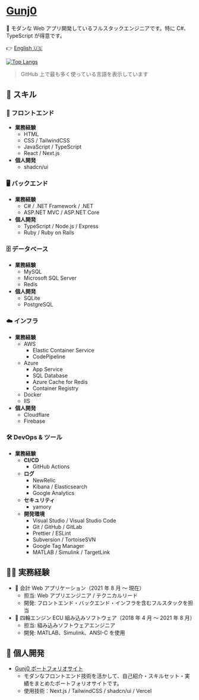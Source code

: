 # [Gunj0](https://www.gunj0.com/)

👋 モダンな Web アプリ開発しているフルスタックエンジニアです。特に C#、TypeScript が得意です。

👉️ [English 🇺🇸](./README.md)

[![Top Langs](https://github-readme-stats.vercel.app/api/top-langs/?username=Gunj0&layout=compact)](https://github.com/anuraghazra/github-readme-stats)

> GitHub 上で最も多く使っている言語を表示しています

## 🚀 スキル

### 🎨 フロントエンド

- **業務経験**
  - HTML
  - CSS / TailwindCSS
  - JavaScript / TypeScript
  - React / Next.js
- **個人開発**
  - shadcn/ui

### 🖥️ バックエンド

- **業務経験**
  - C# / .NET Framework / .NET
  - ASP.NET MVC / ASP.NET Core
- **個人開発**
  - TypeScript / Node.js / Express
  - Ruby / Ruby on Rails

### 🗄️ データベース

- **業務経験**
  - MySQL
  - Microsoft SQL Server
  - Redis
- **個人開発**
  - SQLite
  - PostgreSQL

### ☁️ インフラ

- **業務経験**
  - AWS
    - Elastic Container Service
    - CodePipeline
  - Azure
    - App Service
    - SQL Database
    - Azure Cache for Redis
    - Container Registry
  - Docker
  - IIS
- **個人開発**
  - Cloudflare
  - Firebase

### 🛠 DevOps & ツール

- **業務経験**
  - **CI/CD**
    - GitHub Actions
  - **ログ**
    - NewRelic
    - Kibana / Elasticsearch
    - Google Analytics
  - **セキュリティ**
    - yamory
  - **開発環境**
    - Visual Studio / Visual Studio Code
    - Git / GitHub / GitLab
    - Prettier / ESLint
    - Subversion / TortoiseSVN
    - Google Tag Manager
    - MATLAB / Simulink / TargetLink

## 🧑‍💻 実務経験

- 📘 会計 Web アプリケーション（2021 年 8 月 ～ 現在）
  - 担当: Web アプリエンジニア / テクニカルリード
  - 開発: フロントエンド・バックエンド・インフラを含むフルスタックを担当
- 🔧 四輪エンジン ECU 組み込みソフトウェア（2018 年 4 月 ～ 2021 年 8 月）
  - 担当: 組み込みソフトウェアエンジニア
  - 開発: MATLAB、Simulink、ANSI-C を使用

## 🧪 個人開発

- [Gunj0 ポートフォリオサイト](https://www.gunj0.com/)
  - モダンなフロントエンド技術を活かして、自己紹介・スキルセット・実績をまとめたポートフォリオサイトです。
  - 使用技術：Next.js / TailwindCSS / shadcn/ui / Vercel
